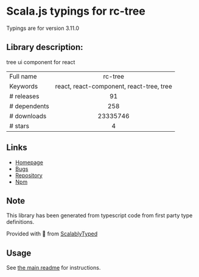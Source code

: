 
# Scala.js typings for rc-tree

Typings are for version 3.11.0

## Library description:
tree ui component for react

|                    |                 |
| ------------------ | :-------------: |
| Full name          | rc-tree |
| Keywords           | react, react-component, react-tree, tree |
| # releases         | 91 |
| # dependents       | 258 |
| # downloads        | 23335746 |
| # stars            | 4 |

## Links
- [Homepage](http://github.com/react-component/tree)
- [Bugs](http://github.com/react-component/tree/issues)
- [Repository](https://github.com/react-component/tree)
- [Npm](https://www.npmjs.com/package/rc-tree)
    


## Note
This library has been generated from typescript code from first party type definitions.

Provided with :purple_heart: from [ScalablyTyped](https://github.com/oyvindberg/ScalablyTyped)

## Usage
See [the main readme](../../readme.md) for instructions.


